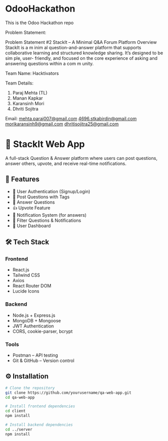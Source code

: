 # OdooHackathon
This is the Odoo Hackathon repo

Problem Statement:

Problem Statement #2
StackIt – A Minimal Q&A Forum Platform
Overview
StackIt is a m inim al question-and-answer platform that supports collaborative
learning and structured knowledge sharing. It’s designed to be sim ple, user- friendly,
and focused on the core experience of asking and answering questions within a
com m unity.

Team Name: Hacktivators

Team Details:
1) Paraj Mehta (TL)
2) Manan Kapkar
3) Karansinh Mori
4) Dhriti Sojitra
   
Email:
mehta.paraj007@gmail.com
4696.stkabirdin@gmail.com
morikaransinh9@gmail.com
dhritisojitra25@gmail.com




# 💬 StackIt Web App

A full-stack Question & Answer platform where users can post questions, answer others, upvote, and receive real-time notifications.

## 🚀 Features

- 🔐 User Authentication (Signup/Login)
- 📝 Post Questions with Tags
- 💬 Answer Questions
- 👍 Upvote Feature
- 🔔 Notification System (for answers)
- 🧾 Filter Questions & Notifications
- 👤 User Dashboard

## 🛠️ Tech Stack

### Frontend
- React.js
- Tailwind CSS
- Axios
- React Router DOM
- Lucide Icons

### Backend
- Node.js + Express.js
- MongoDB + Mongoose
- JWT Authentication
- CORS, cookie-parser, bcrypt

### Tools
- Postman – API testing
- Git & GitHub – Version control

## ⚙️ Installation

```bash
# Clone the repository
git clone https://github.com/yourusername/qa-web-app.git
cd qa-web-app

# Install frontend dependencies
cd client
npm install

# Install backend dependencies
cd ../server
npm install
